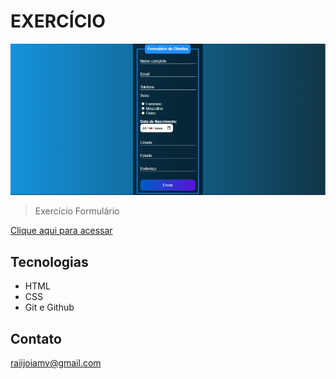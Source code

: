 # EXERCÍCIO

![preview](preview.png)

> Exercício
Formulário

[Clique aqui para acessar](https://raijoia.github.io/formulario-1/)

## Tecnologias

- HTML
- CSS
- Git e Github

## Contato

raiijoiamv@gmail.com